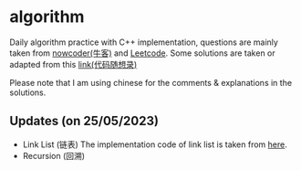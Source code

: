 # algorithm

Daily algorithm practice with C++ implementation, questions are mainly taken from [nowcoder(牛客)](https://www.nowcoder.com/exam/oj?page=1&tab=%E7%AE%97%E6%B3%95%E7%AF%87&topicId=295) and [Leetcode](https://leetcode.cn/). 
Some solutions are taken or adapted from this [link(代码随想录)](https://programmercarl.com/) 

Please note that I am using chinese for the comments & explanations in the solutions.

## Updates (on 25/05/2023)
- Link List (链表) The implementation code of link list is taken from [here](https://blog.csdn.net/ccblogger/article/details/81176338).
- Recursion (回溯)
